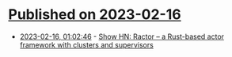 # [Published on 2023-02-16](index.md)

* [2023-02-16, 01:02:46](https://news.ycombinator.com/item?id=34813489) - [Show HN: Ractor – a Rust-based actor framework with clusters and supervisors](https://github.com/slawlor/ractor)
